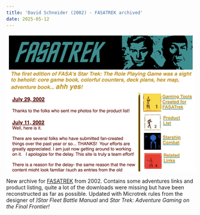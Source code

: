 ```yaml
---
title: 'David Schneider (2002) - FASATREK archived'
date: 2025-05-12
---
```

![FASATrek](/images/fasatrek.png)

New archive for [FASATREK](https://fasast.netlify.app/fasatrek/index.html) from 2002. Contains some adventures links and product listing, quite a lot of the downloads were missing but have been reconstructed as far as possible. Updated with Microtrek rules from the designer of _)Star Fleet Battle Manual_ and _Star Trek: Adventure Gaming on the Final Frontier!_
